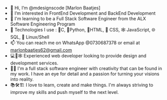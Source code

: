 - 👋 Hi, I’m @mdesignscode [Marlon Baatjes]
- 👀 I’m interested in FrontEnd Development and BackEnd Development
- 🌱 I'm learning to be a Full Stack Software Engineer from the ALX Software Engineering Program
- 🔧 Technologies I use : 🤖C, 🐍Python, 👷HTML, 💅 CSS, 🕸 JavaScript, 🌐 SQL, 🐧 Linux/Shell
- 📫 You can reach me on WhatsApp @0730687378 or email at marlonbaatjes62@gmail.com
- 💻🎨🕸 Experienced web developer looking to provide design and development services.
- 🍔👷 I'm a full stack software engineer with creativity that can be found in my work. I have an eye for detail and a passion for turning your visions into reality.
- 📚🛠🏗 I love to learn, create and make things. I'm always striving to improve my skills and push myself to the next level.

<!---
mdesignscode/mdesignscode is a ✨ special ✨ repository because its `README.md` (this file) appears on your GitHub profile.
You can click the Preview link to take a look at your changes.
--->

